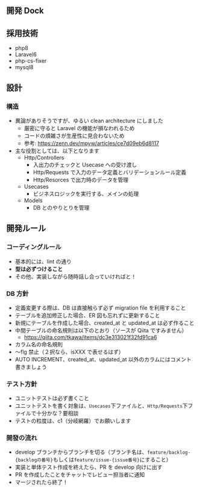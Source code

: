 ## 開発 Dock

## 採用技術

-   php8
-   Laravel6
-   php-cs-fixer
-   mysql8

## 設計

### 構造

-   異論がありそうですが、ゆるい clean architecture にしました
    -   厳密に守ると Laravel の機能が損なわれるため
    -   コードの煩雑さが生産性に見合わないため
    -   参考: https://zenn.dev/mpyw/articles/ce7d09eb6d8117
-   主な役割としては、以下となります
    -   Http/Controllers
        -   入出力のチェックと Usecase への受け渡し
        -   Http/Requests で入力のデータ定義とバリデーションルール定義
        -   Http/Resorces で出力時のデータを管理
    -   Usecases
        -   ビジネスロジックを実行する、メインの処理
    -   Models
        -   DB とのやりとりを管理

## 開発ルール

### コーディングルール

-   基本的には、lint の通り
-   **型は必ずつけること**
-   その他、実装しながら随時話し合っていければと！

### DB 方針

-   定義変更する際は、DB は直接触らず必ず migration file を利用すること
-   テーブルを追加修正した場合、ER 図も忘れずに更新すること
-   新規にテーブルを作成した場合、created_at と updated_at は必ず作ること
-   中間テーブルの命名規則は以下のとおり（ソースが Qiita ですみません）
    -   https://qiita.com/tkawa/items/dc3e313021f32fd91ca6
-   カラム名の命名規則
-   〜flg 禁止（２択なら、isXXX で表せるはず）
-   AUTO INCREMENT、created_at、updated_at 以外のカラムにはコメント書きましょう

### テスト方針

-   ユニットテストは必ず書くこと
-   ユニットテストを書く対象は、`Usecases`下ファイルと、`Http/Requests`下ファイルで十分かな？要相談
-   テストの粒度は、c1（分岐網羅）でお願いします

### 開發の流れ

-   develop ブランチからブランチを切る（ブランチ名は、`feature/backlog-{backlogの番号}`もしくは`feature/issue-{issue番号}`にすること）
-   実装と単体テスト作成を終えたら、PR を develop 向けに出す
-   PR を作成したことをチャットでレビュー担当者に通知
-   マージされたら終了！
